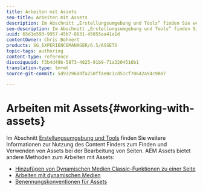 ```yaml
---
title: Arbeiten mit Assets
seo-title: Arbeiten mit Assets
description: Im Abschnitt „Erstellungsumgebung und Tools“ finden Sie weitere Informationen zur Nutzung des Content Finders zum Finden und Verwenden von Assets bei der Bearbeitung von Seiten. AEM Assets bietet andere Methoden zum Arbeiten mit Assets.
seo-description: Im Abschnitt „Erstellungsumgebung und Tools“ finden Sie weitere Informationen zur Nutzung des Content Finders zum Finden und Verwenden von Assets bei der Bearbeitung von Seiten. AEM Assets bietet andere Methoden zum Arbeiten mit Assets.
uuid: 65d1e593-9957-45b7-8831-45055aa41a1d
contentOwner: Chris Bohnert
products: SG_EXPERIENCEMANAGER/6.5/ASSETS
topic-tags: authoring
content-type: reference
discoiquuid: f3b4d49b-5873-4825-91b9-71a3204516b1
translation-type: tm+mt
source-git-commit: 5d93296ddfa250ffae0c3cd51cf70642a94c9887

---
```



# Arbeiten mit Assets{#working-with-assets}

Im Abschnitt [Erstellungsumgebung und Tools](/help/sites-authoring/author-environment-tools.md) finden Sie weitere Informationen zur Nutzung des Content Finders zum Finden und Verwenden von Assets bei der Bearbeitung von Seiten.  AEM Assets bietet andere Methoden zum Arbeiten mit Assets:

* [Hinzufügen von Dynamischen Medien Classic-Funktionen zu einer Seite](/help/sites-classic-ui-authoring/manage-assets-classic-s7.md)
* [Arbeiten mit dynamischen Medien](/help/sites-classic-ui-authoring/dynamic-media-assets.md)
* [Benennungskonventionen für Assets](/help/sites-classic-ui-authoring/asset-naming-conventions.md)

